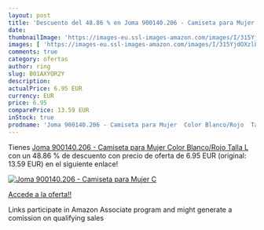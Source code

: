 ```yaml
---
layout: post
title: 'Descuento del 48.86 % en Joma 900140.206 - Camiseta para Mujer  C'
date: 
thumbnailImage: 'https://images-eu.ssl-images-amazon.com/images/I/315YjdOXzlL._SL200_.jpg'
images: [ 'https://images-eu.ssl-images-amazon.com/images/I/315YjdOXzlL._SL200_.jpg' ]
comments: true
category: ofertas
author: ring
slug: B01AXYOR2Y
description:
actualPrice: 6.95 EUR
currency: EUR
price: 6.95
comparePrice: 13.59 EUR
inStock: true
prodname: 'Joma 900140.206 - Camiseta para Mujer  Color Blanco/Rojo  Talla L'
---
```


Tienes [Joma 900140.206 - Camiseta para Mujer  Color Blanco/Rojo  Talla L](https://www.amazon.es/dp/B01AXYOR2Y/?tag=tolees-21) con un 48.86 % de descuento con precio de oferta de 6.95 EUR (original: 13.59 EUR) en el siguiente enlace!

[![Joma 900140.206 - Camiseta para Mujer  C](https://images-eu.ssl-images-amazon.com/images/I/315YjdOXzlL._SL200_.jpg)](https://www.amazon.es/dp/B01AXYOR2Y/?tag=tolees-21)

[Accede a la oferta!!](https://www.amazon.es/dp/B01AXYOR2Y/?tag=tolees-21)

Links participate in Amazon Associate program and might generate a comission on qualifying sales


